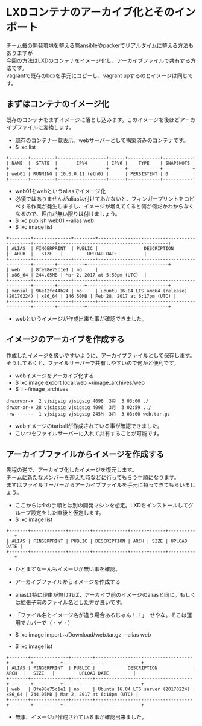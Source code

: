 LXDコンテナのアーカイブ化とそのインポート
====================================================

チーム毎の開発環境を整える際ansibleやpackerでリアルタイムに整える方法もありますが  
今回の方法はLXDのコンテナをイメージ化し、アーカイブファイルで共有する方法です。  
vagrantで既存のboxを手元にコピーし、vagrant upするのとイメージは同じです。


## まずはコンテナのイメージ化
既存のコンテナをまずイメージに落とし込みます。このイメージを後ほどアーカイブファイルに変換します。

+ 既存のコンテナ一覧表示。webサーバーとして構築済みのコンテナです。
 + $ lxc list
```
+-------+---------+------------------+------+------------+-----------+
| NAME  |  STATE  |       IPV4       | IPV6 |    TYPE    | SNAPSHOTS |
+-------+---------+------------------+------+------------+-----------+
| web01 | RUNNING | 10.0.0.11 (eth0) |      | PERSISTENT | 0         |
+-------+---------+------------------+------+------------+-----------+
```

+ web01をwebというaliasでイメージ化
+ 必須ではありませんがaliasは付けておかないと、フィンガープリントをコピペする作業が発生しますし、イメージが増えてくると何が何だかわからなくなるので、理由が無い限りは付けましょう。
 + $ lxc publish web01 --alias web
 + $ lxc image list
```
+--------+--------------+--------+---------------------------------------------+--------+----------+------------------------------+
| ALIAS  | FINGERPRINT  | PUBLIC |                 DESCRIPTION                 |  ARCH  |   SIZE   |         UPLOAD DATE          |
+--------+--------------+--------+---------------------------------------------+--------+----------+------------------------------+
| web    | 8fe98e75c1e1 | no     |                                             | x86_64 | 244.05MB | Mar 2, 2017 at 5:50pm (UTC)  |
+--------+--------------+--------+---------------------------------------------+--------+----------+------------------------------+
| xenial | 96e12fc44b24 | no     | ubuntu 16.04 LTS amd64 (release) (20170224) | x86_64 | 146.50MB | Feb 28, 2017 at 6:17pm (UTC) |
+--------+--------------+--------+---------------------------------------------+--------+----------+------------------------------+
```
+ webというイメージが作成出来た事が確認できました。


## イメージのアーカイブを作成する
作成したイメージを扱いやすいように、アーカイブファイルとして保存します。  
そうしておくと、ファイルサーバーで共有しやすいので何かと便利です。

+ webイメージをアーカイブ化する
 + $ lxc image export local:web ~/image_archives/web
 + $ ll ~/image_archives
```
drwxrwxr-x  2 vjsigsig vjsigsig 4096  3月  3 03:00 ./
drwxr-xr-x 28 vjsigsig vjsigsig 4096  3月  3 02:59 ../
-rw-------  1 vjsigsig vjsigsig 245M  3月  3 03:00 web.tar.gz
```
+ webイメージのtarballが作成されている事が確認できました。  
+ こいつをファイルサーバーに入れて共有することが可能です。


## アーカイブファイルからイメージを作成する
先程の逆で、アーカイブ化したイメージを復元します。  
チームに新たなメンバーを迎えた時などに行ってもらう手順になります。  
まずはファイルサーバーからアーカイブファイルを手元に持ってきてもらいましょう。

+ ここからは↑の手順とは別の開発マシンを想定。LXDをインストールしてグループ設定をした直後と仮定します。
 + $ lxc image list
```
+-------+-------------+--------+-------------+------+------+-------------+
| ALIAS | FINGERPRINT | PUBLIC | DESCRIPTION | ARCH | SIZE | UPLOAD DATE |
+-------+-------------+--------+-------------+------+------+-------------+
```
+ ひとまずなーんもイメージが無い事を確認。

+ アーカイブファイルからイメージを作成する
+ aliasは特に理由が無ければ、アーカイブ前のイメージのaliasと同じ。もしくは拡張子前のファイル名とした方が良いです。
+ 「ファイル名とイメージ名が違う場合あるじゃん！！」　せやな。そこは運用でカバーで（・∀・）
 + $ lxc image import ~/Download/web.tar.gz --alias web
 + $ lxc image list
```
+-------+--------------+--------+------------------------------------+--------+----------+-----------------------------+
| ALIAS | FINGERPRINT  | PUBLIC |            DESCRIPTION             |  ARCH  |   SIZE   |         UPLOAD DATE         |
+-------+--------------+--------+------------------------------------+--------+----------+-----------------------------+
| web   | 8fe98e75c1e1 | no     | Ubuntu 16.04 LTS server (20170224) | x86_64 | 244.05MB | Mar 2, 2017 at 6:18pm (UTC) |
+-------+--------------+--------+------------------------------------+--------+----------+-----------------------------+
```
+ 無事、イメージが作成されている事が確認出来ました。

